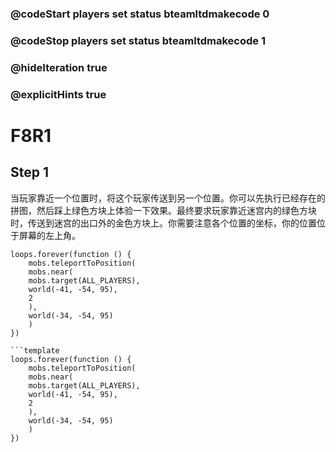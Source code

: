### @codeStart players set status bteamltdmakecode 0
### @codeStop players set status bteamltdmakecode 1


### @hideIteration true
### @explicitHints true

# F8R1

## Step 1
当玩家靠近一个位置时，将这个玩家传送到另一个位置。你可以先执行已经存在的拼图，然后踩上绿色方块上体验一下效果。最终要求玩家靠近迷宫内的绿色方块时，传送到迷宫的出口外的金色方块上。你需要注意各个位置的坐标，你的位置位于屏幕的左上角。
 

```
loops.forever(function () {
    mobs.teleportToPosition(
    mobs.near(
    mobs.target(ALL_PLAYERS),
    world(-41, -54, 95),
    2
    ),
    world(-34, -54, 95)
    )
})

```template
loops.forever(function () {
    mobs.teleportToPosition(
    mobs.near(
    mobs.target(ALL_PLAYERS),
    world(-41, -54, 95),
    2
    ),
    world(-34, -54, 95)
    )
})

```

```package
```
